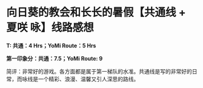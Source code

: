 # 向日葵的教会和长长的暑假【共通线 + 夏咲 咏】线路感想

**T: 共通：4 Hrs；YoMi Route：5 Hrs**

**第一印象分：共通：7.5；YoMi Route: 9**

简评：非常好的游戏。各方面都是属于第一梯队的水准。共通线是写的非常好的日常，而咏线是一个精彩、浪漫、温馨又引人深思的路线。

